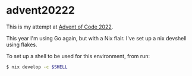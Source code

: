 # advent20222

This is my attempt at [Advent of Code 2022](https://adventofcode.com/2022).

This year I'm using Go again, but with a Nix flair. I've set up a nix devshell using flakes.

To set up a shell to be used for this environment, from run:

``` bash
$ nix develop -c $SHELL
```
